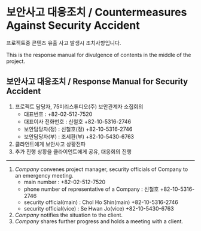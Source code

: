 # 보안사고 대응조치 / Countermeasures Against Security Accident

프로젝트중 콘텐츠 유출 사고 발생시 조치사항입니다.

This is the response manual for divulgence of contents in the middle of the project.

## 보안사고 대응조치 / Response Manual for Security Accident
1. 프로젝트 담당자, 75미리스튜디오(주) 보안관계자 소집회의
    - 대표번호 : +82-02-512-7520
    - 대표이사 전화번호 : 신철호 +82-10-5316-2746
    - 보안담당자(정) : 신철호(정) +82-10-5316-2746
    - 보안담당자(부) : 조세환(부) +82-10-5430-6763
1. 클라언트에게 보안사고 상황전파
1. 추가 진행 상황을 클라이언트에게 공유, 대응회의 진행
----------------------
1. *Company* convenes project manager, security officials of Company to an emergency meeting.
    - main number : +82-02-512-7520
    - phone number of representative of a Company : 신철호 +82-10-5316-2746
    - security official(main) : Chol Ho Shin(main) +82-10-5316-2746
    - security official(vice) : Se Hwan Jo(vice) +82-10-5430-6763
1. *Company* notifies the situation to the client.
1. *Company* shares further progress and holds a meeting with a client.
